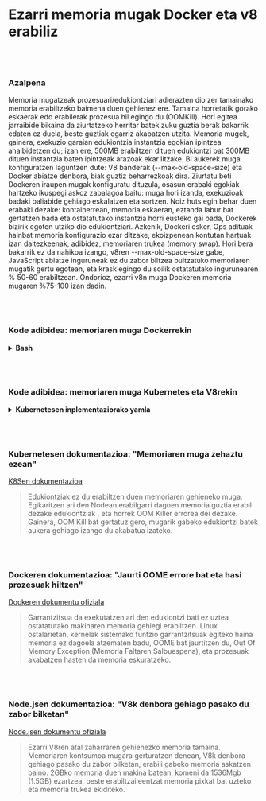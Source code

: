 # Ezarri memoria mugak Docker eta v8 erabiliz

<br/><br/>

### Azalpena

Memoria mugatzeak prozesuari/edukiontziari adierazten dio zer tamainako memoria erabiltzeko baimena duen gehienez ere. Tamaina horretatik gorako eskaerak edo erabilerak prozesua hil egingo du (OOMKill). Hori egitea jarraibide bikaina da ziurtatzeko herritar batek zuku guztia berak bakarrik edaten ez duela, beste guztiak egarriz akabatzen utzita. Memoria mugek, gainera, exekuzio garaian edukiontzia instantzia egokian ipintzea ahalbidetzen du; izan ere, 500MB erabiltzen dituen edukiontzi bat 300MB dituen instantzia baten ipintzeak arazoak ekar litzake. Bi aukerek muga konfiguratzen laguntzen dute: V8 banderak (--max-old-space-size) eta Docker abiatze denbora, biak guztiz beharrezkoak dira. Ziurtatu beti Dockeren iraupen mugak konfiguratu dituzula, osasun erabaki egokiak hartzeko ikuspegi askoz zabalagoa baitu: muga hori izanda, exekuzioak badaki baliabide gehiago eskalatzen eta sortzen. Noiz huts egin behar duen erabaki dezake: kontainerrean, memoria eskaeran, eztanda labur bat gertatzen bada eta ostatatutako instantzia horri eusteko gai bada, Dockerek bizirik egoten utziko dio edukiontziari. Azkenik, Dockeri esker, Ops adituak hainbat memoria konfigurazio ezar ditzake, ekoizpenean kontutan hartuak izan daitezkeenak, adibidez, memoriaren trukea (memory swap). Hori bera bakarrik ez da nahikoa izango, v8ren --max-old-space-size gabe, JavaScript abiatze inguruneak ez du zabor biltzea bultzatuko memoriaren mugatik gertu egotean, eta krask egingo du soilik ostatatutako ingurunearen % 50-60 erabiltzean. Ondorioz, ezarri v8n muga Dockeren memoria mugaren %75-100 izan dadin.

<br/><br/>

### Kode adibidea: memoriaren muga Dockerrekin

<details>
<summary><strong>Bash</strong></summary>

```bash
docker run --memory 512m nire-node-aplikazioa
```

</details>

<br/><br/>

### Kode adibidea: memoriaren muga Kubernetes eta V8rekin

<details>
<summary><strong>Kubernetesen inplementaziorako yamla</strong></summary>

```yml
apiVersion: v1
kind: Pod
metadata:
  name: nire-node-aplikazioa
spec:
  containers:
  - name: nire-node-aplikazioa
    image: nire-node-aplikazioa
    resources:
      requests:
        memory: "400Mi"
      limits:
        memory: "500Mi"
    command: ["node index.js --max-old-space-size=350"]
```

</details>

<br/><br/>

### Kubernetesen dokumentazioa: "Memoriaren muga zehaztu ezean"

[K8Sen dokumentazioa](https://kubernetes.io/docs/tasks/configure-pod-container/assign-memory-resource/)

> Edukiontziak ez du erabiltzen duen memoriaren gehieneko muga. Egikaritzen ari den Nodean erabilgarri dagoen memoria guztia erabil dezake edukiontziak , eta horrek OOM Killer errorea dei dezake. Gainera, OOM Kill bat gertatuz gero, mugarik gabeko edukiontzi batek aukera gehiago izango du akabatua izateko.

<br/><br/>

### Dockeren dokumentazioa: "Jaurti OOME errore bat eta hasi prozesuak hiltzen"

[Dockeren dokumentu ofiziala](https://docs.docker.com/config/containers/resource_constraints/)

> Garrantzitsua da exekutatzen ari den edukiontzi bati ez uztea ostatatutako makinaren memoria gehiegi erabiltzen. Linux ostalarietan, kernelak sistemako funtzio garrantzitsuak egiteko haina memoria ez dagoela atzematen badu, OOME bat jaurtitzen du, Out Of Memory Exception (Memoria Faltaren Salbuespena), eta prozesuak akabatzen hasten da memoria eskuratzeko.

<br/><br/>

### Node.jsen dokumentazioa: "V8k denbora gehiago pasako du zabor bilketan"

[Node.jsen dokumentu ofiziala](https://nodejs.org/api/cli.html#cli_max_old_space_size_size_in_megabytes)

> Ezarri V8ren atal zaharraren gehienezko memoria tamaina. Memoriaren kontsumoa mugara gerturatzen denean, V8k denbora gehiago pasako du zabor bilketan, erabili gabeko memoria askatzen baino. 2GBko memoria duen makina batean, komeni da 1536Mgb (1.5GB) ezartzea, beste erabiltzaileentzat memoria pixkat bat uzteko eta memoria trukea ekiditeko.
